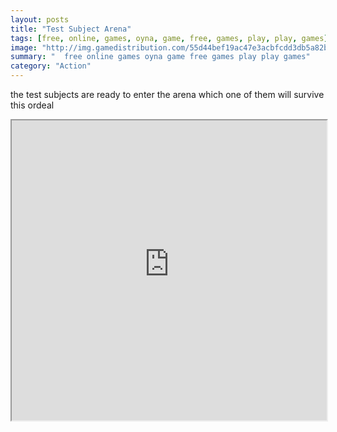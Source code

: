 ```yaml
---
layout: posts
title: "Test Subject Arena"
tags: [free, online, games, oyna, game, free, games, play, play, games]
image: "http://img.gamedistribution.com/55d44bef19ac47e3acbfcdd3db5a82b0.jpg"
summary: "  free online games oyna game free games play play games"
category: "Action"
---
```


the test subjects are ready to enter the arena which one of them will survive this ordeal

<iframe width="100%" height="480px;" src="http://flash.gamedistribution.com?game=55d44bef19ac47e3acbfcdd3db5a82b0"></iframe>